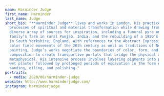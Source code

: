 ```yaml
---
name: Harminder Judge
first_name: Harminder
last_name: Judge
short_bio: "**Harminder Judge** lives and works in London. His practice explores
  processes of spiritual and material transformation while drawing from a
  diverse array of sources for inspiration, including a funeral pyre on his
  family’s farm in rural Punjab, India, and the rebuilding of a 1930’s bungalow
  in South Yorkshire, England. With references to the Abstract Expressionist and
  color field movements of the 20th century as well as traditions of Neo-Tantric
  painting, Judge’s works negotiate the boundaries of color, form, and
  composition to create transportive portals that bridge the physical and
  metaphysical. His intensive process involves layering pigments into pools of
  wet plaster followed by prolonged periods of excavation in the form of
  sanding, oiling, and polishing."
portraits:
  - media: 2020/08/harminder-judge
website: http://www.harminderjudge.com/
instagram: harminderjudge
---
```

